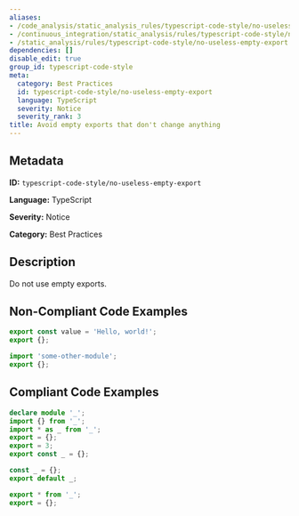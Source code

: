 ```yaml
---
aliases:
- /code_analysis/static_analysis_rules/typescript-code-style/no-useless-empty-export
- /continuous_integration/static_analysis/rules/typescript-code-style/no-useless-empty-export
- /static_analysis/rules/typescript-code-style/no-useless-empty-export
dependencies: []
disable_edit: true
group_id: typescript-code-style
meta:
  category: Best Practices
  id: typescript-code-style/no-useless-empty-export
  language: TypeScript
  severity: Notice
  severity_rank: 3
title: Avoid empty exports that don't change anything
---
```

<!--  SOURCED FROM https://github.com/DataDog/datadog-static-analyzer-rule-docs -->


## Metadata
**ID:** `typescript-code-style/no-useless-empty-export`

**Language:** TypeScript

**Severity:** Notice

**Category:** Best Practices

## Description
Do not use empty exports.

## Non-Compliant Code Examples
```typescript
export const value = 'Hello, world!';
export {};

import 'some-other-module';
export {};

```

## Compliant Code Examples
```typescript
declare module '_';
import {} from '_';
import * as _ from '_';
export = {};
export = 3;
export const _ = {};

const _ = {};
export default _;

export * from '_';
export = {};

```

